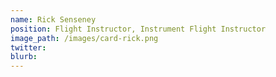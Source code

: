 ```yaml
---
name: Rick Senseney
position: Flight Instructor, Instrument Flight Instructor
image_path: /images/card-rick.png
twitter: 
blurb: 
---
```

